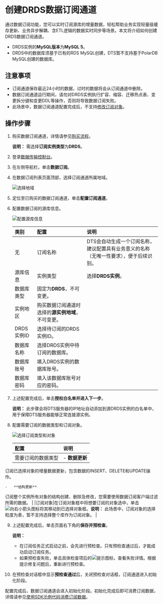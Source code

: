 # 创建DRDS数据订阅通道

通过数据订阅功能，您可以实时订阅源库的增量数据，轻松帮助业务实现轻量级缓存更新、业务异步解耦、含ETL逻辑的数据实时同步等场景。本文将介绍如何创建DRDS数据订阅通道。

-   DRDS实例的**MySQL版本**为**MySQL 5**。
-   DRDS中的数据库须基于已有的RDS MySQL创建，DTS暂不支持基于PolarDB MySQL创建的数据库。

## 注意事项

-   订阅通道保存最近24小时的数据，过时的数据将会从订阅通道中删除。
-   数据订阅通道运行期间，请勿对DRDS实例执行扩容、缩容、迁移热点表、变更拆分键和变更DDL等操作，否则将导致数据订阅失败。
-   此场景中，数据订阅通道配置完成后，不支持[修改订阅对象](/cn.zh-CN/数据订阅/数据订阅（旧版）/修改订阅对象.md)。

## 操作步骤

1.  购买数据订阅通道，详情请参见[购买流程](/cn.zh-CN/快速入门/购买流程.md)。

    **说明：** 需选择**订阅实例类型**为**DRDS**。

2.  登录[数据传输控制台](https://dts.console.aliyun.com/)。

3.  在左侧导航栏，单击**数据订阅**。

4.  在数据订阅列表页面顶部，选择订阅通道所属地域。

    ![选择地域](https://static-aliyun-doc.oss-accelerate.aliyuncs.com/assets/img/zh-CN/1428919951/p51699.png)

5.  定位至已购买的数据订阅通道，单击**配置订阅通道**。

6.  配置数据订阅的源库信息。

    ![配置源库信息](https://static-aliyun-doc.oss-accelerate.aliyuncs.com/assets/img/zh-CN/1428919951/p72318.png)

    |类别|配置|说明|
    |:-|:-|:-|
    |无|订阅名称|DTS会自动生成一个订阅名称，建议配置具有业务意义的名称（无唯一性要求），便于后续识别。|
    |源库信息|实例类型|选择**DRDS实例**。|
    |数据库类型|固定为**DRDS**，不可变更。|
    |实例地区|购买数据订阅通道时选择的**源实例地域**，不可变更。|
    |DRDS实例ID|选择待订阅的DRDS实例ID。|
    |数据库名称|选择DRDS实例中待订阅的数据库。|
    |数据库账号|填入DRDS实例的数据库账号。|
    |数据库密码|填入该数据库账号对应的密码。|

7.  上述配置完成后，单击**授权白名单并进入下一步**。

    **说明：** 此步骤会将DTS服务器的IP地址自动添加到源DRDS实例的白名单中，用于保障DTS服务器能够正常连接源实例。

8.  配置需要订阅的数据类型和订阅对象。

    ![选择订阅类型和对象](https://static-aliyun-doc.oss-accelerate.aliyuncs.com/assets/img/zh-CN/1428919951/p111938.png)

    |配置|说明|
    |:-|:-|
    |需要订阅的数据类型|    -   **数据更新**

订阅已选择对象的增量数据更新，包含数据的INSERT、DELETE和UPDATE操作。

    -   **结构更新**

订阅整个实例所有对象的结构创建、删除及修改，您需要使用数据订阅客户端过滤所需的数据。 |
    |订阅对象|在订阅对象框中将想要订阅的对象选中，单击![向右小箭头](https://static-aliyun-doc.oss-accelerate.aliyuncs.com/assets/img/zh-CN/8502659951/p40698.png)图标将其移动到已选择对象框。**说明：** 此场景中，订阅对象的选择粒度为表，暂不支持选择整个库作为订阅对象。 |

9.  上述配置完成后，单击页面右下角的**保存并预检查**。

    **说明：**

    -   在订阅任务正式启动之前，会先进行预检查。只有预检查通过后，才能成功启动订阅任务。
    -   如果预检查失败，单击具体检查项后的![提示](https://static-aliyun-doc.oss-accelerate.aliyuncs.com/assets/img/zh-CN/8502659951/p47468.png)图标，查看失败详情。根据提示修复问题后，重新进行预检查。
10. 在预检查对话框中显示**预检查通过**后，关闭预检查对话框，订阅通道进入初始化阶段。


配置完成后，数据订阅通道会进入初始化阶段。初始化完成后即可消费订阅数据，详情请参见[使用SDK示例代码消费订阅数据](/cn.zh-CN/数据订阅/数据订阅（旧版）/使用SDK示例代码消费订阅数据.md)。

